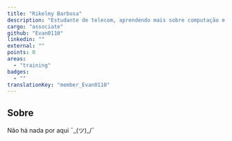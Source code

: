 ```yaml
---
title: "Rikelmy Barbosa"
description: "Estudante de telecom, aprendendo mais sobre computação e cibersec, entusiasta de animes e rock."
cargo: "associate"
github: "Evan0110"
linkedin: ""
external: ""
points: 0
areas:
  - "training"
badges:
  - ""
translationKey: "member_Evan0110"
---
```

## Sobre
Não há nada por aqui ¯\_(ツ)_/¯